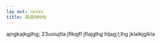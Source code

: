 ```yaml
---
lay out: notes
title: 英语900句
---
```


ajngkajkgjlhg;
23uoiujtla
jflkqjfl
jflajglhg
hljag;l;lhg
jklalkjglkla
